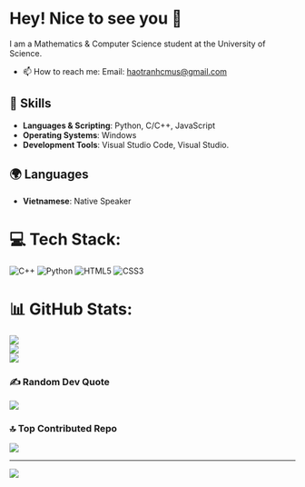 # Hey! Nice to see you 👋

I am a Mathematics & Computer Science student at the University of Science.
- 📫 How to reach me: Email: [haotranhcmus@gmail.com](mailto:haotranhcmus@gmail.com)

## 💼 Skills

- **Languages & Scripting**: Python, C/C++, JavaScript
- **Operating Systems**: Windows
- **Development Tools**: Visual Studio Code, Visual Studio.
  
## 🌍 Languages
- **Vietnamese**: Native Speaker
# 💻 Tech Stack:
![C++](https://img.shields.io/badge/c++-%2300599C.svg?style=for-the-badge&logo=c%2B%2B&logoColor=white) ![Python](https://img.shields.io/badge/python-%2314354C.svg?style=for-the-badge&logo=python&logoColor=%23F7DF1E) ![HTML5](https://img.shields.io/badge/html5-%23E34F26.svg?style=for-the-badge&logo=html5&logoColor=white) ![CSS3](https://img.shields.io/badge/css3-%231572B6.svg?style=for-the-badge&logo=css3&logoColor=white)
# 📊 GitHub Stats:
![](https://github-readme-stats.vercel.app/api?username=haotranhcmus&theme=dark&hide_border=false&include_all_commits=false&count_private=false)<br/>
![](https://github-readme-streak-stats.herokuapp.com/?user=haotranhcmus&theme=dark&hide_border=false)<br/>
![](https://github-readme-stats.vercel.app/api/top-langs/?username=haotranhcmus&theme=dark&hide_border=false&include_all_commits=false&count_private=false&layout=compact)

### ✍️ Random Dev Quote
![](https://quotes-github-readme.vercel.app/api?type=horizontal&theme=radical)

### 🔝 Top Contributed Repo
![](https://github-contributor-stats.vercel.app/api?username=haotranhcmus&limit=5&theme=dark&combine_all_yearly_contributions=true)

---
[![](https://visitcount.itsvg.in/api?id=haotranhcmus&icon=0&color=0)](https://visitcount.itsvg.in)
